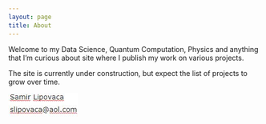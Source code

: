 ```yaml
---
layout: page
title: About
---
```


Welcome to my Data Science, Quantum Computation, Physics and anything that I’m
curious about site where I publish my work on various projects.

The site is currently under construction, but expect the list of projects to
grow over time.

![](../images/email.JPG)

 
